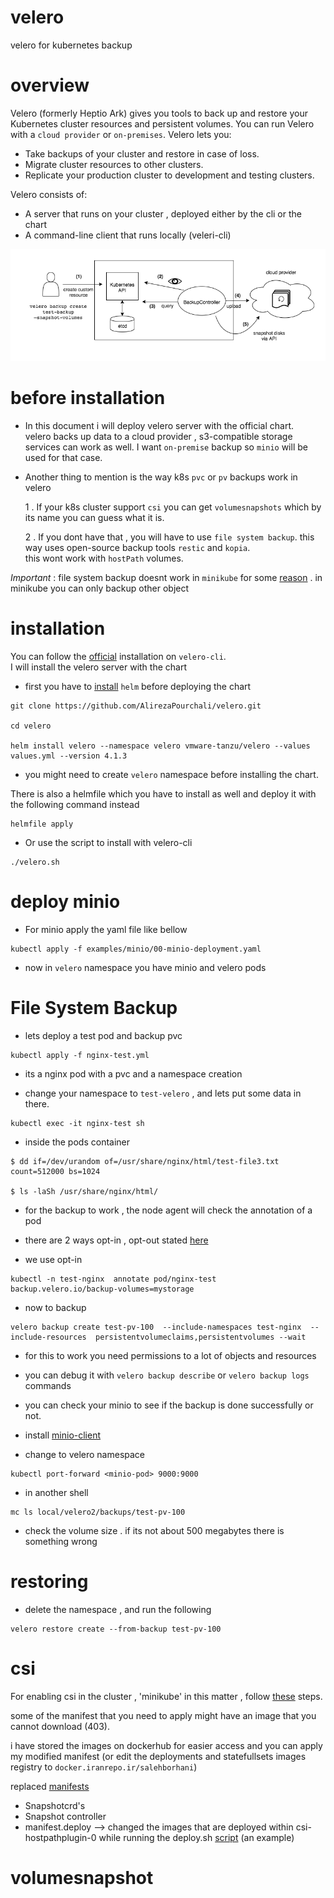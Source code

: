 # velero
velero for kubernetes backup     

# overview
Velero (formerly Heptio Ark) gives you tools to back up and restore your Kubernetes cluster resources and persistent volumes. You can run Velero with a `cloud provider` or `on-premises`. Velero lets you:

* Take backups of your cluster and restore in case of loss.
* Migrate cluster resources to other clusters.
* Replicate your production cluster to development and testing clusters.     

Velero consists of:

* A server that runs on your cluster , deployed either by the cli or the chart
* A command-line client that runs locally (veleri-cli)

![image](./resources/image.png)
# before installation
* In this document i will deploy velero server with the official chart.    
velero backs up data to a cloud provider , s3-compatible storage services can work as well. 
I want `on-premise` backup so `minio` will be used for that case.

* Another thing to mention is the way k8s `pvc` or `pv` backups work in velero    

    1 . If your k8s cluster support `csi` you can get `volumesnapshots` which by its name you can guess what it is.     
    
    2 . If you dont have that , you will have to use `file system backup`. this way uses open-source backup tools `restic` and `kopia`.    
    this wont work with `hostPath` volumes.

*Important* : file system backup doesnt work in `minikube` for some [reason](https://github.com/vmware-tanzu/velero/issues/5018#issuecomment-1158966805) . in minikube you can only backup other object     




# installation

You can follow the [official](https://velero.io/docs/v1.11/basic-install/) installation on `velero-cli`.    
I will install the velero server with the chart    

* first you have to [install](https://helm.sh/docs/intro/install/) `helm` before deploying the chart
```
git clone https://github.com/AlirezaPourchali/velero.git

cd velero

helm install velero --namespace velero vmware-tanzu/velero --values values.yml --version 4.1.3
```
* you might need to create `velero` namespace before installing the chart.

There is also a helmfile which you have to install as well and deploy it with the following command instead

```
helmfile apply
```
* Or use the script to install with velero-cli 
```
./velero.sh
```

# deploy minio
* For minio apply the yaml file like bellow

```
kubectl apply -f examples/minio/00-minio-deployment.yaml
```

* now in `velero` namespace you have minio and velero pods


# File System Backup

* lets deploy a test pod and backup pvc

```
kubectl apply -f nginx-test.yml
```

* its a nginx pod with a pvc and a namespace creation

* change your namespace to `test-velero` , and lets put some data in there.

```
kubectl exec -it nginx-test sh
```

* inside the pods container

```
$ dd if=/dev/urandom of=/usr/share/nginx/html/test-file3.txt count=512000 bs=1024

$ ls -laSh /usr/share/nginx/html/
```
* for the backup to work , the node agent will check the annotation of a pod

* there are 2 ways opt-in , opt-out stated [here](https://velero.io/docs/v1.11/file-system-backup/)

* we use opt-in 

```
kubectl -n test-nginx  annotate pod/nginx-test backup.velero.io/backup-volumes=mystorage
```

* now to backup 

```
velero backup create test-pv-100  --include-namespaces test-nginx  --include-resources  persistentvolumeclaims,persistentvolumes --wait
```
* for this to work you need permissions to a lot of objects and resources

* you can debug it with `velero backup describe` or `velero backup logs` commands 

* you can check your minio to see if the backup is done successfully or not.

* install [minio-client](https://min.io/docs/minio/linux/reference/minio-mc.html)

* change to velero namespace

```
kubectl port-forward <minio-pod> 9000:9000

```

* in another shell

```
mc ls local/velero2/backups/test-pv-100 
```
* check the volume size . if its not about 500 megabytes there is something wrong

# restoring 

* delete the namespace , and run the following 
```
velero restore create --from-backup test-pv-100 
```



# csi 

For enabling csi in the cluster , 'minikube' in this matter , follow [these](https://github.com/kubernetes-csi/csi-driver-host-path/blob/master/docs/deploy-1.17-and-later.md) steps.     

some of the manifest that you need to apply might have an image that you cannot download (403).    

i have stored the images on dockerhub for easier access and you can apply my modified manifest (or edit the deployments and statefullsets images registry to `docker.iranrepo.ir/salehborhani`)

replaced [manifests](./csi-manifest/)    
* Snapshotcrd's
* Snapshot controller
* manifest.deploy --> changed the images that are deployed within csi-hostpathplugin-0 while running the deploy.sh [script](https://github.com/kubernetes-csi/csi-driver-host-path/blob/master/deploy/kubernetes-1.24) (an example)


# volumesnapshot  
